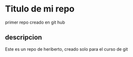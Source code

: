 # Titulo de mi repo
primer repo creado en git hub

## descripcion
Este es un repo de heriberto, creado solo para el curso de git
